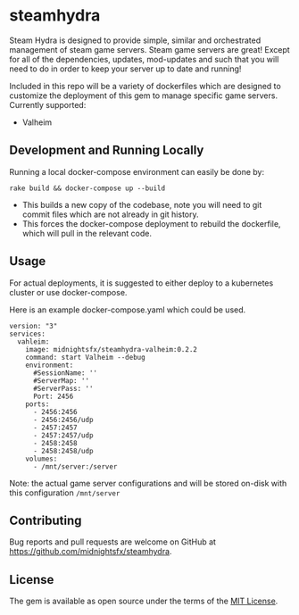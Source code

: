 # steamhydra

Steam Hydra is designed to provide simple, similar and orchestrated management of steam game servers. Steam game servers are great! Except for all of the dependencies, updates, mod-updates and such that you will need to do in order to keep your server up to date and running!

Included in this repo will be a variety of dockerfiles which are designed to customize the deployment of this gem to manage specific game servers. Currently supported:
* Valheim

## Development and Running Locally

Running a local docker-compose environment can easily be done by:
```
rake build && docker-compose up --build
```
* This builds a new copy of the codebase, note you will need to git commit files which are not already in git history.
* This forces the docker-compose deployment to rebuild the dockerfile, which will pull in the relevant code.


## Usage

For actual deployments, it is suggested to either deploy to a kubernetes cluster or use docker-compose.

Here is an example docker-compose.yaml which could be used.
```
version: "3"
services:
  vahleim:
    image: midnightsfx/steamhydra-valheim:0.2.2
    command: start Valheim --debug
    environment:
      #SessionName: ''
      #ServerMap: ''
      #ServerPass: ''
      Port: 2456
    ports:
      - 2456:2456
      - 2456:2456/udp
      - 2457:2457
      - 2457:2457/udp
      - 2458:2458
      - 2458:2458/udp
    volumes:
      - /mnt/server:/server
```
Note: the actual game server configurations and will be stored on-disk with this configuration `/mnt/server`

## Contributing

Bug reports and pull requests are welcome on GitHub at https://github.com/midnightsfx/steamhydra.


## License

The gem is available as open source under the terms of the [MIT License](https://opensource.org/licenses/MIT).
